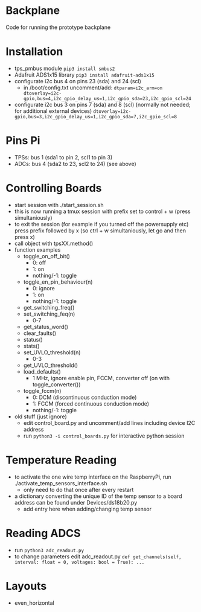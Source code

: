 # Backplane
Code for running the prototype backplane

Installation
============
* tps_pmbus module
    `pip3 install smbus2`
* Adafruit ADS1x15 library
    `pip3 install adafruit-ads1x15`
* configurate i2c bus 4 on pins 23 (sda) and 24 (scl)
    * in /boot/config.txt uncomment/add:
        `dtparam=i2c_arm=on
        dtoverlay=i2c-gpio,bus=4,i2c_gpio_delay_us=1,i2c_gpio_sda=23,i2c_gpio_scl=24`
 * configurate i2c bus 3 on pins 7 (sda) and 8 (scl) (normally not needed; for additional external devices)
        `dtoverlay=i2c-gpio,bus=3,i2c_gpio_delay_us=1,i2c_gpio_sda=7,i2c_gpio_scl=8`

Pins Pi
=======
* TPSs: bus 1 (sda1 to pin 2, scl1 to pin 3)
* ADCs: bus 4 (sda2 to 23, scl2 to 24) (see above)

Controlling Boards
==================
* start session with ./start_session.sh
* this is now running a tmux session with prefix set to control + w (press simultaniously)
* to exit the session (for example if you turned off the powersupply etc) press prefix followed by x
  (so ctrl + w simultaniously, let go and then press x)
* call object with tpsXX.method()
* function examples
    * toggle_on_off_bit()
        * 0: off
        * 1: on
        * nothing/-1: toggle
    * toggle_en_pin_behaviour(n)
        * 0: ignore
        * 1: on
        * nothing/-1: toggle
    * get_switching_freq()
    * set_switching_feq(n)
        * 0-7
    * get_status_word()
    * clear_faults()
    * status()
    * stats()
    * set_UVLO_threshold(n)
        * 0-3
    * get_UVLO_threshold()
    * load_defaults()
        * 1 MHz, ignore enable pin, FCCM, converter off (on with toggle_converter())
    * toggle_fccm(n)
        * 0: DCM (discontinuous conduction mode)
        * 1: FCCM (forced continuous conduction mode)
        * nothing/-1: toggle
* old stuff (just ignore)
    * edit control_board.py and uncomment/add lines including device I2C address
    * run `python3 -i control_boards.py` for interactive python session

Temperature Reading
===================
* to activate the one wire temp interface on the RaspberryPi, run ./activate_temp_sensors_interface.sh
    * only need to do that once after every restart
* a dictionary converting the unique ID of the temp sensor to a board address can be found under Devices/ds18b20.py
    * add entry here when adding/changing temp sensor

Reading ADCS
============
* run `python3 adc_readout.py`
* to change parameters edit adc_readout.py 
    `def get_channels(self, interval: float = 0, voltages: bool = True): ...`

Layouts
=======
* even_horizontal
